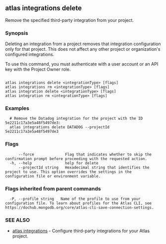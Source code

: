 ## atlas integrations delete

Remove the specified third-party integration from your project.


### Synopsis

Deleting an integration from a project removes that integration configuration only for that project. This does not affect any other project or organization's configured integrations.

To use this command, you must authenticate with a user account or an API key with the Project Owner role.



```

atlas integrations delete <integrationType> [flags]
atlas integrations rm <integrationType> [flags]
atlas integration delete <integrationType> [flags]
atlas integration rm <integrationType> [flags]
```

### Examples

```
  # Remove the Datadog integration for the project with the ID 5e2211c17a3e5a48f5497de3:
  atlas integrations delete DATADOG --projectId 5e2211c17a3e5a48f5497de3
```


### Flags

```
      --force              Flag that indicates whether to skip the confirmation prompt before proceeding with the requested action.
  -h, --help               help for delete
      --projectId string   Hexadecimal string that identifies the project to use. This option overrides the settings in the configuration file or environment variable.

```


### Flags inherited from parent commands

```
  -P, --profile string   Name of the profile to use from your configuration file. To learn about profiles for the Atlas CLI, see https://dochub.mongodb.org/core/atlas-cli-save-connection-settings.

```

### SEE ALSO


* [atlas integrations](atlas_integrations.md)	- Configure third-party integrations for your Atlas project.



